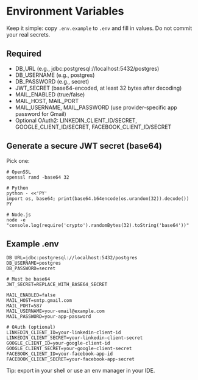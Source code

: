 # Environment Variables

Keep it simple: copy `.env.example` to `.env` and fill in values. Do not commit your real secrets.

## Required
- DB_URL (e.g., jdbc:postgresql://localhost:5432/postgres)
- DB_USERNAME (e.g., postgres)
- DB_PASSWORD (e.g., secret)
- JWT_SECRET (base64-encoded, at least 32 bytes after decoding)
- MAIL_ENABLED (true/false)
- MAIL_HOST, MAIL_PORT
- MAIL_USERNAME, MAIL_PASSWORD (use provider-specific app password for Gmail)
- Optional OAuth2: LINKEDIN_CLIENT_ID/SECRET, GOOGLE_CLIENT_ID/SECRET, FACEBOOK_CLIENT_ID/SECRET

## Generate a secure JWT secret (base64)
Pick one:
```
# OpenSSL
openssl rand -base64 32

# Python
python - <<'PY'
import os, base64; print(base64.b64encode(os.urandom(32)).decode())
PY

# Node.js
node -e "console.log(require('crypto').randomBytes(32).toString('base64'))"
```

## Example .env
```
DB_URL=jdbc:postgresql://localhost:5432/postgres
DB_USERNAME=postgres
DB_PASSWORD=secret

# Must be base64
JWT_SECRET=REPLACE_WITH_BASE64_SECRET

MAIL_ENABLED=false
MAIL_HOST=smtp.gmail.com
MAIL_PORT=587
MAIL_USERNAME=your-email@example.com
MAIL_PASSWORD=your-app-password

# OAuth (optional)
LINKEDIN_CLIENT_ID=your-linkedin-client-id
LINKEDIN_CLIENT_SECRET=your-linkedin-client-secret
GOOGLE_CLIENT_ID=your-google-client-id
GOOGLE_CLIENT_SECRET=your-google-client-secret
FACEBOOK_CLIENT_ID=your-facebook-app-id
FACEBOOK_CLIENT_SECRET=your-facebook-app-secret
```

Tip: export in your shell or use an env manager in your IDE.
